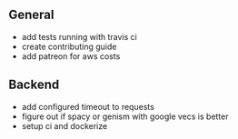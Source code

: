 ## General
* add tests running with travis ci
* create contributing guide
* add patreon for aws costs

## Backend
* add configured timeout to requests
* figure out if spacy or genism with google vecs is better
* setup ci and dockerize